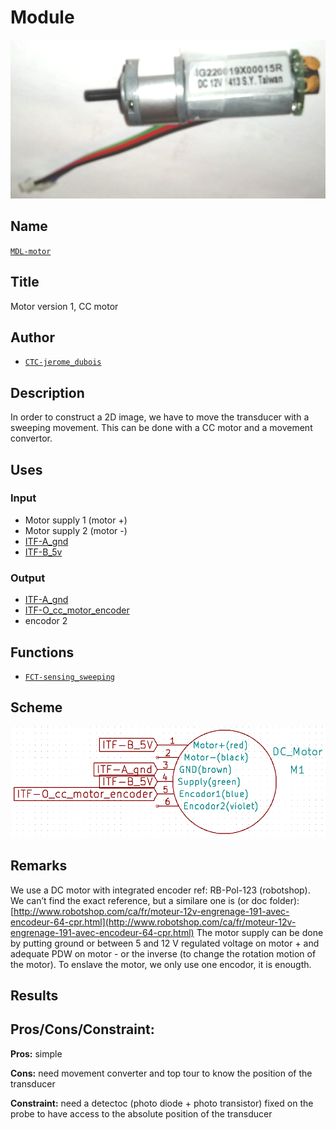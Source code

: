 # Module
![](viewme.png)

## Name
[`MDL-motor`]()

## Title
Motor version 1, CC motor

## Author
* [`CTC-jerome_dubois`]()

## Description
In order to construct a 2D image, we have to move the transducer with a sweeping movement. This can be done with a CC motor and a movement convertor.

## Uses
### Input
* Motor supply 1 (motor +)
* Motor supply 2 (motor -)
* [ITF-A_gnd]()
* [ITF-B_5v]()

### Output
* [ITF-A_gnd]()
* [ITF-O_cc_motor_encoder]()
* encodor 2

## Functions
* [`FCT-sensing_sweeping`]()

## Scheme
![](./images/scheme.png)

## Remarks
We use a DC motor with integrated encoder ref: RB-Pol-123 (robotshop). We can’t find the exact reference, but a similare one is (or doc folder): [http://www.robotshop.com/ca/fr/moteur-12v-engrenage-191-avec-encodeur-64-cpr.html](http://www.robotshop.com/ca/fr/moteur-12v-engrenage-191-avec-encodeur-64-cpr.html)
The motor supply can be done by putting ground or between 5 and 12 V regulated voltage on motor + and adequate PDW on motor - or the inverse (to change the rotation motion of the motor). To enslave the motor, we only use one encodor, it is enougth.

## Results

## Pros/Cons/Constraint:

**Pros:** simple

**Cons:** need movement converter and top tour to know the position of the transducer

**Constraint:** need a detectoc (photo diode + photo transistor) fixed on the probe to have access to the absolute position of the transducer

